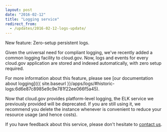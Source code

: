 ```yaml
---
layout: post
date: "2016-02-12"
title: "Logging service"
redirect_from:
  - /updates/2016-02-12-logs-update/
---
```


New feature: Zero-setup persistent logs.
<!--more-->

Given the universal need for compliant logging, we've recently added a common logging facility to cloud.gov. Now, logs and events for every cloud.gov application are stored and indexed automatically, with zero setup required. 

For more information about this feature, please see [our documentation about logging]({{ site.baseurl }}/apps/logs/#historic-logs:6d6e87c8985e9c9e781f22ee066f5a45).

Now that cloud.gov provides platform-level logging, the ELK service we previously provided will be deprecated. If you are still using it, we recommend you delete the instance whenever is convenient to reduce your resource usage (and hence costs).

If you have feedback about this service, please don't hesitate to [contact us](mailto:support@cloud.gov).
